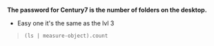 **The password for Century7 is the number of folders on the desktop.**

- Easy one it's the same as the lvl 3
> `(ls | measure-object).count`
